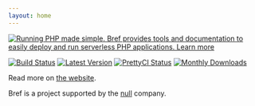 ```yaml
---
layout: home
---
```


[![Running PHP made simple. Bref provides tools and documentation to easily deploy and run serverless PHP applications. Learn more](docs/readme-screenshot.png)](https://bref.sh/)

[![Build Status](https://travis-ci.com/brefphp/bref.svg?branch=master)](https://travis-ci.com/brefphp/bref)
[![Latest Version](https://img.shields.io/github/release/brefphp/bref.svg?style=flat-square)](https://packagist.org/packages/bref/bref)
[![PrettyCI Status](https://hc4rcprbe1.execute-api.eu-west-1.amazonaws.com/dev?name=brefphp/bref)](https://prettyci.com/)
[![Monthly Downloads](https://img.shields.io/packagist/dm/mnapoli/bref.svg)](https://packagist.org/packages/mnapoli/bref/stats)

Read more on [the website](https://bref.sh/).

Bref is a project supported by the [null](https://null.tc/) company.
